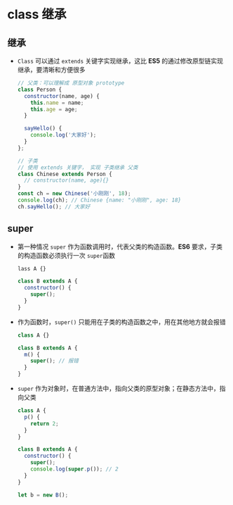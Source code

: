 # class 继承

## 继承

+ `Class` 可以通过 `extends` 关键字实现继承，这比 **ES5** 的通过修改原型链实现继承，要清晰和方便很多

  ```js
  // 父类：可以理解成 原型对象 prototype
  class Person {
    constructor(name, age) {
      this.name = name;
      this.age = age;
    }

    sayHello() {
      console.log('大家好');
    }
  };

  // 子类
  // 使用 extends 关键字， 实现 子类继承 父类
  class Chinese extends Person {
    // constructor(name, age){}
  }
  const ch = new Chinese('小刚刚', 18);
  console.log(ch); // Chinese {name: "小刚刚", age: 18}
  ch.sayHello(); // 大家好
  ```

## super

+ 第一种情况 `super` 作为函数调用时，代表父类的构造函数。**ES6**  要求，子类的构造函数必须执行一次 `super`函数

  ```js
  lass A {}

  class B extends A {
    constructor() {
      super();
    }
  }
  ```

+ 作为函数时，`super()` 只能用在子类的构造函数之中，用在其他地方就会报错

  ```js
  class A {}

  class B extends A {
    m() {
      super(); // 报错
    }
  }
  ```

+ `super` 作为对象时，在普通方法中，指向父类的原型对象；在静态方法中，指向父类

  ```js
  class A {
    p() {
      return 2;
    }
  }

  class B extends A {
    constructor() {
      super();
      console.log(super.p()); // 2
    }
  }

  let b = new B();
  ```
